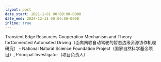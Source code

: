 ```yaml
---
layout: post
date_start: 2021-1-01 00:00:00-0000
date_end: 2024-12-31 00:00:00-0000
inline: true
---
```

Transient Edge Resources Cooperation Mechanism and Theory forConnected Automated Driving（面向网联自动驾驶的暂态边缘资源协作机理研究） - National Natural Science Foundation Project（国家自然科学基金项目）, Principal Investigator（项目负责人）
